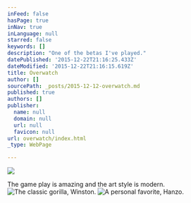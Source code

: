 ```yaml
---
inFeed: false
hasPage: true
inNav: true
inLanguage: null
starred: false
keywords: []
description: "One of the betas I've played."
datePublished: '2015-12-22T21:16:25.433Z'
dateModified: '2015-12-22T21:16:15.619Z'
title: Overwatch
author: []
sourcePath: _posts/2015-12-12-overwatch.md
published: true
authors: []
publisher:
  name: null
  domain: null
  url: null
  favicon: null
url: overwatch/index.html
_type: WebPage

---
```

![](https://the-grid-user-content.s3-us-west-2.amazonaws.com/9be6279d-04b3-404f-9e84-a17cea1beadc.jpg)

The game play is amazing and the art style is modern.  ![The classic gorilla, Winston.](https://s3-us-west-2.amazonaws.com/the-grid-img/p/8e2bc2c1c16b605645588eb744eceddcc1112821.jpg)
![A personal favorite, Hanzo.](https://s3-us-west-2.amazonaws.com/the-grid-img/p/c0367e0a39f37553b4eb3e09ea44496a167c3375.jpg)